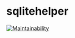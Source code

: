 # sqlitehelper

[![Maintainability](https://api.codeclimate.com/v1/badges/0bbc17ddc806b20beba6/maintainability)](https://codeclimate.com/github/Ig-v-k/sqlitehelper/maintainability)